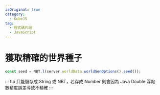```yaml
---
isOriginal: true
category:
  - KubeJS
tag:
  - 程式碼片段
  - JavaScript
---
```


<!-- #region world-seed -->

# 獲取精確的世界種子

```js
const seed = NBT.l(server.worldData.worldGenOptions().seed());
```

::: tip
只能儲存成 String 或 NBT，若存成 Number 則會因為 Java Double 浮點數精度誤差導致不精確
:::

<!-- #endregion world-seed -->